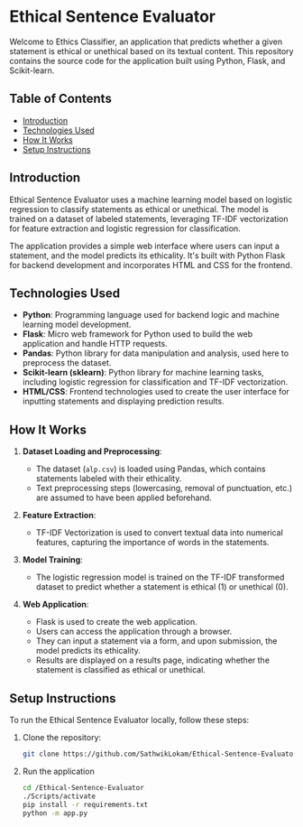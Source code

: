# Ethical Sentence Evaluator

Welcome to Ethics Classifier, an application that predicts whether a given statement is ethical or unethical based on its textual content. This repository contains the source code for the application built using Python, Flask, and Scikit-learn.

## Table of Contents
- [Introduction](#introduction)
- [Technologies Used](#technologies-used)
- [How It Works](#how-it-works)
- [Setup Instructions](#setup-instructions)

## Introduction

Ethical Sentence Evaluator uses a machine learning model based on logistic regression to classify statements as ethical or unethical. The model is trained on a dataset of labeled statements, leveraging TF-IDF vectorization for feature extraction and logistic regression for classification.

The application provides a simple web interface where users can input a statement, and the model predicts its ethicality. It's built with Python Flask for backend development and incorporates HTML and CSS for the frontend.

## Technologies Used

- **Python**: Programming language used for backend logic and machine learning model development.
- **Flask**: Micro web framework for Python used to build the web application and handle HTTP requests.
- **Pandas**: Python library for data manipulation and analysis, used here to preprocess the dataset.
- **Scikit-learn (sklearn)**: Python library for machine learning tasks, including logistic regression for classification and TF-IDF vectorization.
- **HTML/CSS**: Frontend technologies used to create the user interface for inputting statements and displaying prediction results.

## How It Works

1. **Dataset Loading and Preprocessing**:
   - The dataset (`alp.csv`) is loaded using Pandas, which contains statements labeled with their ethicality.
   - Text preprocessing steps (lowercasing, removal of punctuation, etc.) are assumed to have been applied beforehand.

2. **Feature Extraction**:
   - TF-IDF Vectorization is used to convert textual data into numerical features, capturing the importance of words in the statements.

3. **Model Training**:
   - The logistic regression model is trained on the TF-IDF transformed dataset to predict whether a statement is ethical (1) or unethical (0).

4. **Web Application**:
   - Flask is used to create the web application.
   - Users can access the application through a browser.
   - They can input a statement via a form, and upon submission, the model predicts its ethicality.
   - Results are displayed on a results page, indicating whether the statement is classified as ethical or unethical.

## Setup Instructions

To run the Ethical Sentence Evaluator locally, follow these steps:

1. Clone the repository:
   ```bash
   git clone https://github.com/SathwikLokam/Ethical-Sentence-Evaluator/
2. Run the application
   ```bash
   cd /Ethical-Sentence-Evaluator
   ./Scripts/activate
   pip install -r requirements.txt
   python -m app.py
   
